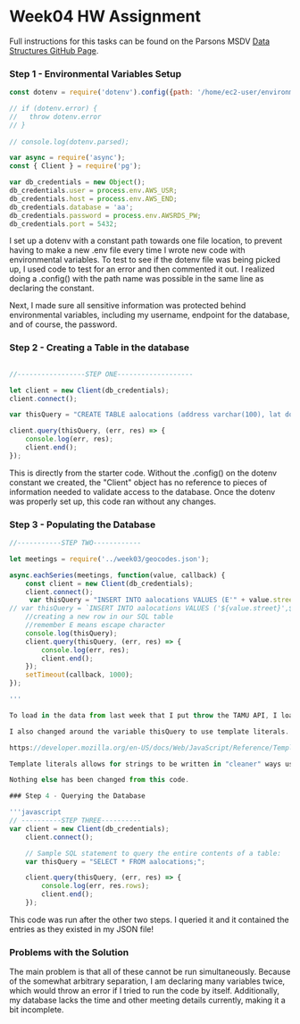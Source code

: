 # Week04 HW Assignment

Full instructions for this tasks can be found on the Parsons MSDV [Data Structures GitHub Page](https://github.com/visualizedata/data-structures/blob/master/weekly_assignment_04.md).

### Step 1 - Environmental Variables Setup

```javascript
const dotenv = require('dotenv').config({path: '/home/ec2-user/environment/.env'});

// if (dotenv.error) {
//   throw dotenv.error
// }
 
// console.log(dotenv.parsed);

var async = require('async'); 
const { Client } = require('pg');

var db_credentials = new Object();
db_credentials.user = process.env.AWS_USR;
db_credentials.host = process.env.AWS_END;
db_credentials.database = 'aa';
db_credentials.password = process.env.AWSRDS_PW;
db_credentials.port = 5432;

```

I set up a dotenv with a constant path towards one file location, to prevent having to make a new .env file every time I wrote new code with environmental variables. To test to see if the dotenv file was being picked up, I used code to test for an error and then commented it out. I realized doing a .config() with the path name was possible in the same line as declaring the constant. 

Next, I made sure all sensitive information was protected behind environmental variables, including my username, endpoint for the database, and of course, the password. 

### Step 2 - Creating a Table in the database

```javascript

//-----------------STEP ONE-------------------

let client = new Client(db_credentials);
client.connect();

var thisQuery = "CREATE TABLE aalocations (address varchar(100), lat double precision, long double precision);";

client.query(thisQuery, (err, res) => {
    console.log(err, res);
    client.end();
});

```

This is directly from the starter code. Without the .config() on the dotenv constant we created, the "Client" object has no reference to pieces of information needed to validate access to the database. Once the dotenv was properly set up, this code ran without any changes.



### Step 3 - Populating the Database

```javascript
//-----------STEP TWO------------

let meetings = require('../week03/geocodes.json');

async.eachSeries(meetings, function(value, callback) {
    const client = new Client(db_credentials);
    client.connect();
     var thisQuery = "INSERT INTO aalocations VALUES (E'" + value.street + "', " + value.latitude + ", " + value.longitude + ");";
// var thisQuery = `INSERT INTO aalocations VALUES ('${value.street}',${value.latitude}, ${value.longitude});`;
    //creating a new row in our SQL table
    //remember E means escape character
    console.log(thisQuery);
    client.query(thisQuery, (err, res) => {
        console.log(err, res);
        client.end();
    });
    setTimeout(callback, 1000); 
}); 

'''

To load in the data from last week that I put throw the TAMU API, I loaded the .json file with the address, longitude, and latitude using require(). 

I also changed around the variable thisQuery to use template literals. 

https://developer.mozilla.org/en-US/docs/Web/JavaScript/Reference/Template_literals 

Template literals allows for strings to be written in "cleaner" ways using the notation ${expression or function to call} and concatenating this expression with strings. I thought this would be a cleaner way to write queries to our database, since we can avoid using the 'E' for escape notation, which I always find very confusing. 

Nothing else has been changed from this code. 

### Step 4 - Querying the Database

'''javascript
// ----------STEP THREE----------
var client = new Client(db_credentials);
    client.connect();

    // Sample SQL statement to query the entire contents of a table: 
    var thisQuery = "SELECT * FROM aalocations;";

    client.query(thisQuery, (err, res) => {
        console.log(err, res.rows);
        client.end();
    });
```

This code was run after the other two steps. I queried it and it contained the entries as they existed in my JSON file!

### Problems with the Solution

The main problem is that all of these cannot be run simultaneously. Because of the somewhat arbitrary separation, I am declaring many variables twice, which would throw an error if I tried to run the code by itself. Additionally, my database lacks the time and other meeting details currently, making it a bit incomplete. 
